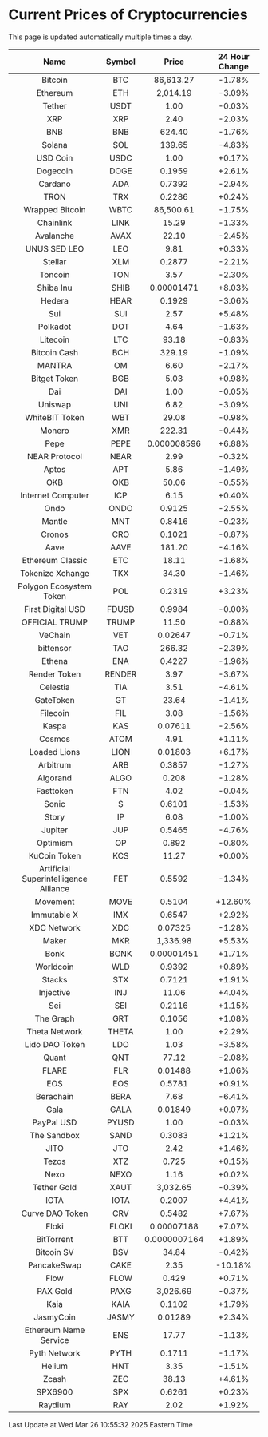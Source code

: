 # Current Prices of Cryptocurrencies
This page is updated automatically multiple times a day.

| Name | Symbol | Price | 24 Hour Change |
| :---: |:---:| :---: | :---: |
| Bitcoin | BTC | 86,613.27 | -1.78% |
| Ethereum | ETH | 2,014.19 | -3.09% |
| Tether | USDT | 1.00 | -0.03% |
| XRP | XRP | 2.40 | -2.03% |
| BNB | BNB | 624.40 | -1.76% |
| Solana | SOL | 139.65 | -4.83% |
| USD Coin | USDC | 1.00 | +0.17% |
| Dogecoin | DOGE | 0.1959 | +2.61% |
| Cardano | ADA | 0.7392 | -2.94% |
| TRON | TRX | 0.2286 | +0.24% |
| Wrapped Bitcoin | WBTC | 86,500.61 | -1.75% |
| Chainlink | LINK | 15.29 | -1.33% |
| Avalanche | AVAX | 22.10 | -2.45% |
| UNUS SED LEO | LEO | 9.81 | +0.33% |
| Stellar | XLM | 0.2877 | -2.21% |
| Toncoin | TON | 3.57 | -2.30% |
| Shiba Inu | SHIB | 0.00001471 | +8.03% |
| Hedera | HBAR | 0.1929 | -3.06% |
| Sui | SUI | 2.57 | +5.48% |
| Polkadot | DOT | 4.64 | -1.63% |
| Litecoin | LTC | 93.18 | -0.83% |
| Bitcoin Cash | BCH | 329.19 | -1.09% |
| MANTRA | OM | 6.60 | -2.17% |
| Bitget Token | BGB | 5.03 | +0.98% |
| Dai | DAI | 1.00 | -0.05% |
| Uniswap | UNI | 6.82 | -3.09% |
| WhiteBIT Token | WBT | 29.08 | -0.98% |
| Monero | XMR | 222.31 | -0.44% |
| Pepe | PEPE | 0.000008596 | +6.88% |
| NEAR Protocol | NEAR | 2.99 | -0.32% |
| Aptos | APT | 5.86 | -1.49% |
| OKB | OKB | 50.06 | -0.55% |
| Internet Computer | ICP | 6.15 | +0.40% |
| Ondo | ONDO | 0.9125 | -2.55% |
| Mantle | MNT | 0.8416 | -0.23% |
| Cronos | CRO | 0.1021 | -0.87% |
| Aave | AAVE | 181.20 | -4.16% |
| Ethereum Classic | ETC | 18.11 | -1.68% |
| Tokenize Xchange | TKX | 34.30 | -1.46% |
| Polygon Ecosystem Token | POL | 0.2319 | +3.23% |
| First Digital USD | FDUSD | 0.9984 | -0.00% |
| OFFICIAL TRUMP | TRUMP | 11.50 | -0.88% |
| VeChain | VET | 0.02647 | -0.71% |
| bittensor | TAO | 266.32 | -2.39% |
| Ethena | ENA | 0.4227 | -1.96% |
| Render Token | RENDER | 3.97 | -3.67% |
| Celestia | TIA | 3.51 | -4.61% |
| GateToken | GT | 23.64 | -1.41% |
| Filecoin | FIL | 3.08 | -1.56% |
| Kaspa | KAS | 0.07611 | -2.56% |
| Cosmos | ATOM | 4.91 | +1.11% |
| Loaded Lions | LION | 0.01803 | +6.17% |
| Arbitrum | ARB | 0.3857 | -1.27% |
| Algorand | ALGO | 0.208 | -1.28% |
| Fasttoken | FTN | 4.02 | -0.04% |
| Sonic | S | 0.6101 | -1.53% |
| Story | IP | 6.08 | -1.00% |
| Jupiter | JUP | 0.5465 | -4.76% |
| Optimism | OP | 0.892 | -0.80% |
| KuCoin Token | KCS | 11.27 | +0.00% |
| Artificial Superintelligence Alliance | FET | 0.5592 | -1.34% |
| Movement | MOVE | 0.5104 | +12.60% |
| Immutable X | IMX | 0.6547 | +2.92% |
| XDC Network | XDC | 0.07325 | -1.28% |
| Maker | MKR | 1,336.98 | +5.53% |
| Bonk | BONK | 0.00001451 | +1.71% |
| Worldcoin | WLD | 0.9392 | +0.89% |
| Stacks | STX | 0.7121 | +1.91% |
| Injective | INJ | 11.06 | +4.04% |
| Sei | SEI | 0.2116 | +1.15% |
| The Graph | GRT | 0.1056 | +1.08% |
| Theta Network | THETA | 1.00 | +2.29% |
| Lido DAO Token | LDO | 1.03 | -3.58% |
| Quant | QNT | 77.12 | -2.08% |
| FLARE | FLR | 0.01488 | +1.06% |
| EOS | EOS | 0.5781 | +0.91% |
| Berachain | BERA | 7.68 | -6.41% |
| Gala | GALA | 0.01849 | +0.07% |
| PayPal USD | PYUSD | 1.00 | -0.03% |
| The Sandbox | SAND | 0.3083 | +1.21% |
| JITO | JTO | 2.42 | +1.46% |
| Tezos | XTZ | 0.725 | +0.15% |
| Nexo | NEXO | 1.16 | +0.02% |
| Tether Gold | XAUT | 3,032.65 | -0.39% |
| IOTA | IOTA | 0.2007 | +4.41% |
| Curve DAO Token | CRV | 0.5482 | +7.67% |
| Floki | FLOKI | 0.00007188 | +7.07% |
| BitTorrent | BTT | 0.0000007164 | +1.89% |
| Bitcoin SV | BSV | 34.84 | -0.42% |
| PancakeSwap | CAKE | 2.35 | -10.18% |
| Flow | FLOW | 0.429 | +0.71% |
| PAX Gold | PAXG | 3,026.69 | -0.37% |
| Kaia | KAIA | 0.1102 | +1.79% |
| JasmyCoin | JASMY | 0.01289 | +2.34% |
| Ethereum Name Service | ENS | 17.77 | -1.13% |
| Pyth Network | PYTH | 0.1711 | -1.17% |
| Helium | HNT | 3.35 | -1.51% |
| Zcash | ZEC | 38.13 | +4.61% |
| SPX6900 | SPX | 0.6261 | +0.23% |
| Raydium | RAY | 2.02 | +1.92% |

Last Update at Wed Mar 26 10:55:32 2025 Eastern Time